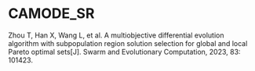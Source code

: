 # CAMODE_SR
Zhou T, Han X, Wang L, et al. A multiobjective differential evolution algorithm with subpopulation region solution selection for global and local Pareto optimal sets[J]. Swarm and Evolutionary Computation, 2023, 83: 101423.
